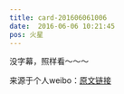 ```yaml
---
title: card-201606061006
date:  2016-06-06 10:21:45
pos: 火星
---
```

没字幕，照样看～～～ 

来源于个人weibo：[原文链接](https://m.weibo.cn/status/DyXoCzJGX?mblogid=DyXoCzJGX)